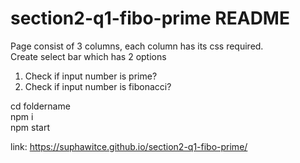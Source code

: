# section2-q1-fibo-prime README

Page consist of 3 columns, each column has its css required.  
Create select bar which has 2 options  
1. Check if input number is prime?  
2. Check if input number is fibonacci?  

cd foldername  
npm i  
npm start  

link: https://suphawitce.github.io/section2-q1-fibo-prime/